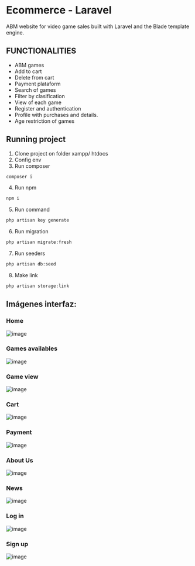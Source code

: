 # Ecommerce - Laravel

ABM website for video game sales built with Laravel and the Blade template engine.

## FUNCTIONALITIES
- ABM games
- Add to cart
- Delete from cart
- Payment plataform
- Search of games
- Filter by clasification
- View of each game
- Register and authentication
- Profile with purchases and details.
- Age restriction of games

## Running project
1. Clone project on folder xampp/ htdocs
2. Config env
3. Run composer
``` bash
composer i 
```
4. Run npm
``` bash
npm i
```
5. Run command
 ``` bash
php artisan key generate
```
6. Run migration
 ``` bash
php artisan migrate:fresh
```
7. Run seeders
 ``` bash
php artisan db:seed
```
8. Make link
 ``` bash
php artisan storage:link
```
## Imágenes interfaz:
### **Home**
![image](https://github.com/user-attachments/assets/cdf6b278-1998-460c-8981-581742c6d059)

### **Games availables**
![image](https://github.com/user-attachments/assets/f1067ea7-c576-4666-8aa3-e0bb3304a418)

### **Game view**
![image](https://github.com/user-attachments/assets/a4039454-b37c-48ae-a98e-4af780dcbb94)

### **Cart**
![image](https://github.com/user-attachments/assets/d1d7de9f-0d4d-4d57-a991-48a6c8a53fb5)

### **Payment**
![image](https://github.com/user-attachments/assets/b3dc525d-436a-4584-8d26-43af981cfe4e)

### **About Us**
![image](https://github.com/user-attachments/assets/96869e00-1ba7-425f-8d79-0bb4dda75dca)

### **News**
![image](https://github.com/user-attachments/assets/657f6a2d-517c-4528-83f9-2bdad732c937)

### **Log in**
![image](https://github.com/user-attachments/assets/2f1a8e37-dc6a-4944-9a58-c64fbca7319d)

### **Sign up**
![image](https://github.com/user-attachments/assets/c1383331-b186-414d-ad5b-83ce20e60bac)




